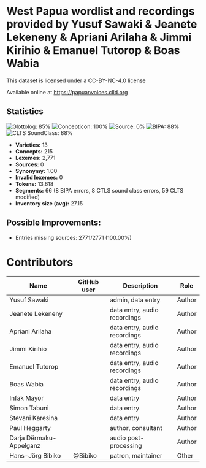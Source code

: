 # West Papua wordlist and recordings provided by Yusuf Sawaki & Jeanete Lekeneny & Apriani Arilaha & Jimmi Kirihio & Emanuel Tutorop & Boas Wabia

This dataset is licensed under a CC-BY-NC-4.0 license

Available online at https://papuanvoices.clld.org

## Statistics


![Glottolog: 85%](https://img.shields.io/badge/Glottolog-85%25-yellowgreen.svg "Glottolog: 85%")
![Concepticon: 100%](https://img.shields.io/badge/Concepticon-100%25-brightgreen.svg "Concepticon: 100%")
![Source: 0%](https://img.shields.io/badge/Source-0%25-red.svg "Source: 0%")
![BIPA: 88%](https://img.shields.io/badge/BIPA-88%25-yellowgreen.svg "BIPA: 88%")
![CLTS SoundClass: 88%](https://img.shields.io/badge/CLTS%20SoundClass-88%25-yellowgreen.svg "CLTS SoundClass: 88%")

- **Varieties:** 13
- **Concepts:** 215
- **Lexemes:** 2,771
- **Sources:** 0
- **Synonymy:** 1.00
- **Invalid lexemes:** 0
- **Tokens:** 13,618
- **Segments:** 66 (8 BIPA errors, 8 CTLS sound class errors, 59 CLTS modified)
- **Inventory size (avg):** 27.15

## Possible Improvements:



- Entries missing sources: 2771/2771 (100.00%)

# Contributors

Name               | GitHub user     | Description                          | Role
---                | ---             | ---                                  | ---
Yusuf Sawaki |  | admin, data entry | Author
Jeanete Lekeneny |  | data entry, audio recordings | Author
Apriani Arilaha |  | data entry, audio recordings | Author
Jimmi Kirihio |  | data entry, audio recordings | Author
Emanuel Tutorop |  | data entry, audio recordings | Author
Boas Wabia |  | data entry, audio recordings | Author
Infak Mayor |  | data entry | Author
Simon Tabuni |  | data entry | Author
Stevani Karesina |  | data entry | Author
Paul Heggarty |  | author, consultant | Author
Darja Dërmaku-Appelganz |  | audio post-processing | Author
Hans-Jörg Bibiko | @Bibiko | patron, maintainer | Other


